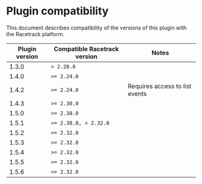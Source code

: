 # Plugin compatibility
This document describes compatibility of the versions of this plugin with the Racetrack platform.

| Plugin version | Compatible Racetrack version | Notes                          |
|----------------|------------------------------|--------------------------------|
| 1.3.0          | `> 2.20.0`                   |                                |
| 1.4.0          | `>= 2.24.0`                  |                                |
| 1.4.2          | `>= 2.24.0`                  | Requires access to list events |
| 1.4.3          | `>= 2.30.0`                  |                                |
| 1.5.0          | `>= 2.30.0`                  |                                |
| 1.5.1          | `>= 2.30.0, < 2.32.0`        |                                |
| 1.5.2          | `>= 2.32.0`                  |                                |
| 1.5.3          | `>= 2.32.0`                  |                                |
| 1.5.4          | `>= 2.32.0`                  |                                |
| 1.5.5          | `>= 2.32.0`                  |                                |
| 1.5.6          | `>= 2.32.0`                  |                                |
